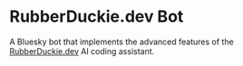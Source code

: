 # RubberDuckie.dev Bot

A Bluesky bot that implements the advanced features of the
[RubberDuckie.dev](https://rubberduckie.dev) AI coding assistant.

